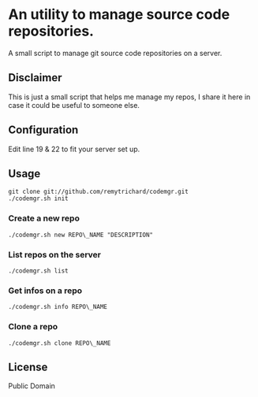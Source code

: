# An utility to manage source code repositories.

A small script to manage git source code repositories on a server.

## Disclaimer

This is just a small script that helps me manage my repos, I share it here
in case it could be useful to someone else.

## Configuration

Edit line 19 & 22 to fit your server set up.

## Usage

	git clone git://github.com/remytrichard/codemgr.git
	./codemgr.sh init

### Create a new repo

	./codemgr.sh new REPO\_NAME "DESCRIPTION"

### List repos on the server

	./codemgr.sh list

### Get infos on a repo

	./codemgr.sh info REPO\_NAME

### Clone a repo

	./codemgr.sh clone REPO\_NAME

## License

Public Domain
